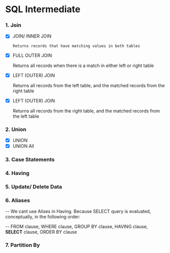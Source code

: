 # SQL Intermediate
### 1. Join
- [x] JOIN/ INNER JOIN

      Returns records that have matching values in both tables
      
- [x]  FULL OUTER JOIN

      Returns all records when there is a match in either left or right table

- [x]  LEFT (OUTER) JOIN

      Returns all records from the left table, and the matched records from the right table

- [x]  LEFT (OUTER) JOIN  

      Returns all records from the right table, and the matched records from the left table

### 2. Union
- [x] UNION
- [x] UNION All

### 3. Case Statements

### 4. Having

### 5. Update/ Delete Data

### 6. Aliases
-- We cant use Alises in Having. Because SELECT query is evaluated, conceptually, in the following order:

-- FROM clause, WHERE clause, GROUP BY clause, HAVING clause, **SELECT** clause, ORDER BY clause

### 7. Partition By
